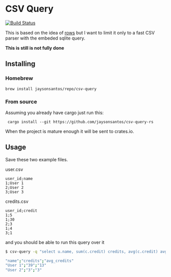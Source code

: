 # CSV Query
[![Build Status](https://travis-ci.org/jaysonsantos/csv-query-rs.svg?branch=master)](https://travis-ci.org/jaysonsantos/csv-query-rs)

This is based on the idea of [rows](https://github.com/turicas/rows) but I want to limit it only to a fast CSV parser with the embeded sqlite query.

**This is still is not fully done**

## Installing
### Homebrew
```
brew install jaysonsantos/repo/csv-query
```
### From source
Assuming you already have cargo just run this:
```
 cargo install --git https://github.com/jaysonsantos/csv-query-rs
```
When the project is mature enough it will be sent to crates.io.

## Usage
Save these two example files.

user.csv
```csv
user_id;name
1;User 1
2;User 2
3;User 3
```

credits.csv
```csv
user_id;credit
1;5
1;30
2;3
1;4
3;1
```
and you should be able to run this query over it
```bash
$ csv-query -q "select u.name, sum(c.credit) credits, avg(c.credit) avg_credits from table1 u join table2 c on u.user_id = c.user_id group by u.user_id having avg(c.credit) >= 3" -f user.csv -f credits.csv

"name";"credits";"avg_credits"
"User 1";"39";"13"
"User 2";"3";"3"
```
